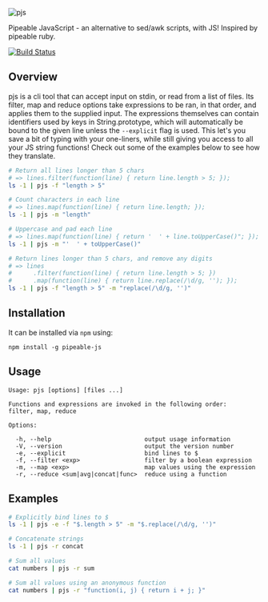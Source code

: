 ![pjs](http://danielstjules.com/pjs/pjs-logo.png)

Pipeable JavaScript - an alternative to sed/awk scripts, with JS! Inspired by
pipeable ruby.

[![Build Status](https://travis-ci.org/danielstjules/pjs.png)](https://travis-ci.org/danielstjules/pjs)

## Overview

pjs is a cli tool that can accept input on stdin, or read from a list of files.
Its filter, map and reduce options take expressions to be ran, in that order,
and applies them to the supplied input. The expressions themselves can contain
identifiers used by keys in String.prototype, which will automatically be bound
to the given line unless the `--explicit` flag is used. This let's you save a
bit of typing with your one-liners, while still giving you access to all your
JS string functions! Check out some of the examples below to see how they
translate.

``` bash
# Return all lines longer than 5 chars
# => lines.filter(function(line) { return line.length > 5; });
ls -1 | pjs -f "length > 5"

# Count characters in each line
# => lines.map(function(line) { return line.length; });
ls -1 | pjs -m "length"

# Uppercase and pad each line
# => lines.map(function(line) { return '  ' + line.toUpperCase()"; });
ls -1 | pjs -m "'  ' + toUpperCase()"

# Return lines longer than 5 chars, and remove any digits
# => lines
#      .filter(function(line) { return line.length > 5; })
#      .map(function(line) { return line.replace(/\d/g, ''); });
ls -1 | pjs -f "length > 5" -m "replace(/\d/g, '')"
```

## Installation

It can be installed via `npm` using:

```
npm install -g pipeable-js
```

## Usage

```
Usage: pjs [options] [files ...]

Functions and expressions are invoked in the following order:
filter, map, reduce

Options:

  -h, --help                          output usage information
  -V, --version                       output the version number
  -e, --explicit                      bind lines to $
  -f, --filter <exp>                  filter by a boolean expression
  -m, --map <exp>                     map values using the expression
  -r, --reduce <sum|avg|concat|func>  reduce using a function
```

## Examples

``` bash
# Explicitly bind lines to $
ls -1 | pjs -e -f "$.length > 5" -m "$.replace(/\d/g, '')"

# Concatenate strings
ls -1 | pjs -r concat

# Sum all values
cat numbers | pjs -r sum

# Sum all values using an anonymous function
cat numbers | pjs -r "function(i, j) { return i + j; }"
```
